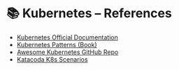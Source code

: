 # 📚 Kubernetes – References

- [Kubernetes Official Documentation](https://kubernetes.io/docs/)
- [Kubernetes Patterns (Book)](https://www.oreilly.com/library/view/kubernetes-patterns/9781492050278/)
- [Awesome Kubernetes GitHub Repo](https://github.com/ramitsurana/awesome-kubernetes)
- [Katacoda K8s Scenarios](https://www.katacoda.com/courses/kubernetes)
